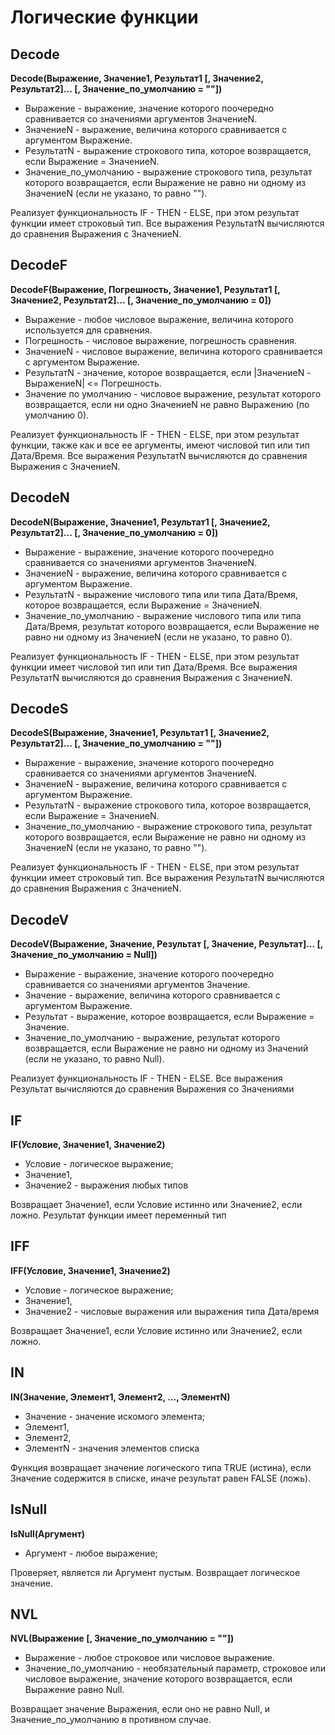 # Логические функции

## Decode

**Decode(Выражение, Значение1, Результат1 [, Значение2, Результат2]... [, Значение\_по\_умолчанию = ""])**

*  Выражение - выражение, значение которого поочередно сравнивается со значениями аргументов ЗначениеN.
*  ЗначениеN - выражение, величина которого сравнивается с аргументом Выражение.
*  РезультатN - выражение строкового типа, которое возвращается, если Выражение = ЗначениеN.
*  Значение\_по\_умолчанию - выражение строкового типа, результат которого возвращается, если Выражение не равно ни одному из ЗначениеN (если не указано, то равно "").

 Реализует функциональность IF - THEN - ELSE, при этом результат функции имеет строковый тип.
 Все выражения РезультатN вычисляются до сравнения Выражения с ЗначениеN.

## DecodeF

**DecodeF(Выражение, Погрешность, Значение1, Результат1 [, Значение2, Результат2]... [, Значение\_по\_умолчанию = 0])**

*  Выражение - любое числовое выражение, величина которого используется для сравнения.
*  Погрешность - числовое выражение, погрешность сравнения.
*  ЗначениеN - числовое выражение, величина которого сравнивается с аргументом Выражение.
*  РезультатN - значение, которое возвращается, если |ЗначениеN - ВыражениеN| <= Погрешность.
*  Значение по умолчанию - числовое выражение, результат которого возвращается, если ни одно ЗначениеN  не равно Выражению (по умолчанию 0).

 Реализует функциональность IF - THEN - ELSE, при этом результат функции, также как и все ее аргументы, имеют числовой тип или тип Дата/Время.
 Все выражения РезультатN вычисляются до сравнения Выражения с ЗначениеN.

## DecodeN

**DecodeN(Выражение, Значение1, Результат1 [, Значение2, Результат2]... [, Значение\_по\_умолчанию = 0])**

*  Выражение - выражение, значение которого поочередно сравнивается со значениями аргументов ЗначениеN.
*  ЗначениеN - выражение, величина которого сравнивается с аргументом Выражение.
*  РезультатN - выражение числового типа или типа Дата/Время, которое возвращается, если Выражение = ЗначениеN.
*  Значение\_по\_умолчанию - выражение числового типа или типа Дата/Время, результат которого возвращается, если Выражение не равно ни одному из ЗначениеN (если не указано, то равно 0).

 Реализует функциональность IF - THEN - ELSE, при этом результат функции имеет числовой тип или тип Дата/Время.
 Все выражения РезультатN вычисляются до сравнения Выражения с ЗначениеN.

## DecodeS

**DecodeS(Выражение, Значение1, Результат1 [, Значение2, Результат2]... [, Значение\_по\_умолчанию = ""])**

*  Выражение - выражение, значение которого поочередно сравнивается со значениями аргументов ЗначениеN.
*  ЗначениеN - выражение, величина которого сравнивается с аргументом Выражение.
*  РезультатN - выражение строкового типа, которое возвращается, если Выражение = ЗначениеN.
*  Значение\_по\_умолчанию - выражение строкового типа, результат которого возвращается, если Выражение не равно ни одному из ЗначениеN (если не указано, то равно "").

 Реализует функциональность IF - THEN - ELSE, при этом результат функции имеет строковый тип.
 Все выражения РезультатN вычисляются до сравнения Выражения с ЗначениеN.

## DecodeV

**DecodeV(Выражение, Значение, Результат [, Значение, Результат]... [, Значение\_по\_умолчанию = Null])**

*  Выражение - выражение, значение которого поочередно сравнивается со значениями аргументов Значение.
*  Значение - выражение, величина которого сравнивается с аргументом Выражение.
*  Результат - выражение, которое возвращается, если Выражение = Значение.
*  Значение\_по\_умолчанию - выражение, результат которого возвращается, если Выражение не равно ни одному из Значений (если не указано, то равно Null).

 Реализует функциональность IF - THEN - ELSE.
 Все выражения Результат вычисляются до сравнения Выражения со Значениями

## IF

**IF(Условие, Значение1, Значение2)**

* Условие - логическое выражение;
* Значение1,
* Значение2 - выражения любых типов

Возвращает Значение1, если Условие истинно или Значение2, если ложно. Результат функции имеет переменный тип

## IFF

**IFF(Условие, Значение1, Значение2)**

* Условие - логическое выражение;
* Значение1,
* Значение2 - числовые выражения или выражения типа Дата/время

Возвращает Значение1, если Условие истинно или Значение2, если ложно.

## IN

**IN(Значение, Элемент1, Элемент2, ..., ЭлементN)**

* Значение - значение искомого элемента;
* Элемент1,
* Элемент2,
* ЭлементN - значения элементов списка

Функция возвращает значение логического типа TRUE (истина), если Значение содержится в списке, иначе результат равен FALSE (ложь).

## IsNull

**IsNull(Аргумент)**

* Аргумент - любое выражение;

Проверяет, является ли Аргумент пустым. Возвращает логическое значение.

## NVL

**NVL(Выражение [, Значение\_по\_умолчанию = ""])**

* Выражение - любое строковое или числовое выражение.
* Значение\_по\_умолчанию - необязательный параметр, строковое или числовое выражение, значение которого возвращается, если Выражение равно Null.

Возвращает значение Выражения, если оно не равно Null, и Значение\_по\_умолчанию в противном случае.
